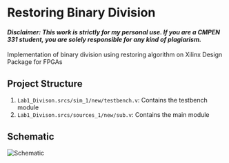 # Restoring Binary Division
#### *Disclaimer: This work is strictly for my personal use. If you are a CMPEN 331 student, you are solely responsible for any kind of plagiarism.*

Implementation of binary division using restoring algorithm on Xilinx Design Package for FPGAs

## Project Structure 

1. `Lab1_Divison.srcs/sim_1/new/testbench.v`: Contains the testbench module 
2. `Lab1_Divison.srcs/sources_1/new/sub.v`: Contains the main module 

## Schematic
![Schematic]()
